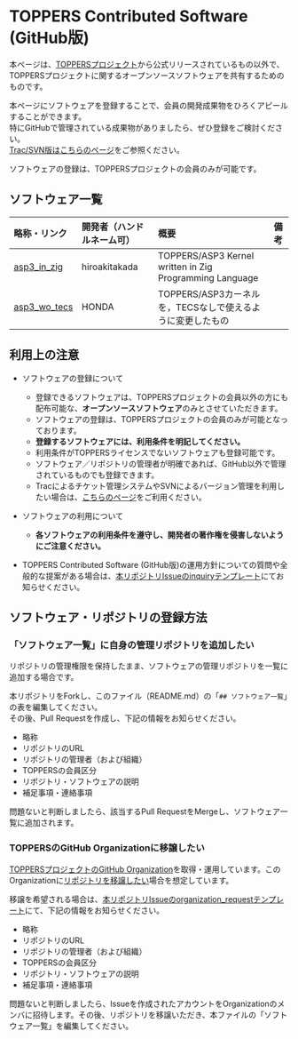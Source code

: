 # TOPPERS Contributed Software (GitHub版)

本ページは、[TOPPERSプロジェクト](https://toppers.jp/)から公式リリースされているもの以外で、TOPPERSプロジェクトに関するオープンソースソフトウェアを共有するためのものです。   

本ページにソフトウェアを登録することで、会員の開発成果物をひろくアピールすることができます。  
特にGitHubで管理されている成果物がありましたら、ぜひ登録をご検討ください。  
[Trac/SVN版はこちらのページ](https://dev.toppers.jp/trac_user/contrib)をご参照ください。

ソフトウェアの登録は、TOPPERSプロジェクトの会員のみが可能です。

## ソフトウェア一覧

|略称・リンク|開発者（ハンドルネーム可）|概要|備考|
|:--|:--|:--|:--|
| [asp3_in_zig](https://github.com/toppers/asp3_in_zig) | hiroakitakada | TOPPERS/ASP3 Kernel written in Zig Programming Language |   |
| [asp3_wo_tecs](https://github.com/ertlnagoya/asp3_wo_tecs) | HONDA | TOPPERS/ASP3カーネルを，TECSなしで使えるように変更したもの |  |
<!--下記をコピペして追加してください
|略称・リンク|開発者（ハンドルネーム可）|概要|備考|
-->

## 利用上の注意

- ソフトウェアの登録について
  - 登録できるソフトウェアは、TOPPERSプロジェクトの会員以外の方にも配布可能な、**オープンソースソフトウェア**のみとさせていただきます。
  - ソフトウェアの登録は、TOPPERSプロジェクトの会員のみが可能となっております。
  - **登録するソフトウェアには、利用条件を明記してください。**
  - 利用条件がTOPPERSライセンスでないソフトウェアも登録可能です。
  - ソフトウェア／リポジトリの管理者が明確であれば、GitHub以外で管理されているものでも登録できます。
  - Tracによるチケット管理システムやSVNによるバージョン管理を利用したい場合は、[こちらのページ](https://dev.toppers.jp/trac_user/contrib)をご利用ください。

- ソフトウェアの利用について
  - **各ソフトウェアの利用条件を遵守し、開発者の著作権を侵害しないようにご注意ください。**
  
- TOPPERS Contributed Software (GitHub版)の運用方針についての質問や全般的な提案がある場合は、[本リポジトリIssueのinquiryテンプレート](https://github.com/toppers/contrib/issues/new?template=inquiry.md)にてお知らせください。

## ソフトウェア・リポジトリの登録方法

### 「ソフトウェア一覧」に自身の管理リポジトリを追加したい

リポジトリの管理権限を保持したまま、ソフトウェアの管理リポジトリを一覧に追加する場合です。

本リポジトリをForkし、このファイル（README.md）の「`## ソフトウェア一覧`」の表を編集してください。  
その後、Pull Requestを作成し、下記の情報をお知らせください。

- 略称
- リポジトリのURL
- リポジトリの管理者（および組織）
- TOPPERSの会員区分
- リポジトリ・ソフトウェアの説明
- 補足事項・連絡事項

問題ないと判断しましたら、該当するPull RequestをMergeし、ソフトウェア一覧に追加されます。

### TOPPERSのGitHub Organizationに移譲したい

[TOPPERSプロジェクトのGitHub Organization](https://github.com/toppers)を取得・運用しています。このOrganizationに[リポジトリを移譲したい](https://docs.github.com/ja/github/administering-a-repository/transferring-a-repository)場合を想定しています。

移譲を希望される場合は、[本リポジトリIssueのorganization_requestテンプレート](https://github.com/toppers/contrib/issues/new?template=organization_request.md)にて、下記の情報をお知らせください。

- 略称
- リポジトリのURL
- リポジトリの管理者（および組織）
- TOPPERSの会員区分
- リポジトリ・ソフトウェアの説明
- 補足事項・連絡事項

問題ないと判断しましたら、Issueを作成されたアカウントをOrganizationのメンバに招待します。その後、リポジトリを移譲いただき、本ファイルの「ソフトウェア一覧」を編集してください。
